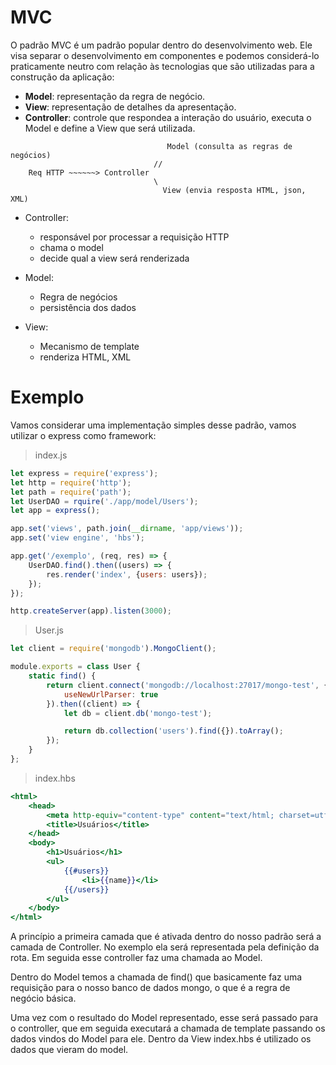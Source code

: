 # MVC

O padrão MVC é um padrão popular dentro do desenvolvimento web. Ele visa separar o desenvolvimento em componentes e podemos considerá-lo praticamente neutro com relação às tecnologias que são utilizadas para a construção da aplicação:

- <b>Model</b>: representação da regra de negócio.
- <b>View</b>: representação de detalhes da apresentação.
- <b>Controller</b>: controle que respondea a interação do usuário, executa o Model e define a View que será utilizada.


```
                                   Model (consulta as regras de negócios) 
                                //
    Req HTTP ~~~~~~> Controller 
                                \
                                  View (envia resposta HTML, json, XML)
```

- Controller:
    - responsável por processar a requisição HTTP
    - chama o model
    - decide qual a view será renderizada

- Model:
    - Regra de negócios
    - persistência dos dados

- View:
    - Mecanismo de template
    - renderiza HTML, XML

# Exemplo

Vamos considerar uma implementação simples desse padrão, vamos utilizar o express como framework:

> index.js

```javascript
let express = require('express');
let http = require('http');
let path = require('path');
let UserDAO = rquire('./app/model/Users');
let app = express();

app.set('views', path.join(__dirname, 'app/views'));
app.set('view engine', 'hbs');

app.get('/exemplo', (req, res) => {
    UserDAO.find().then((users) => {
        res.render('index', {users: users});
    });
});

http.createServer(app).listen(3000);
```

> User.js
```javascript
let client = require('mongodb').MongoClient();

module.exports = class User {
    static find() {
        return client.connect('mongodb://localhost:27017/mongo-test', {
            useNewUrlParser: true
        }).then((client) => {
            let db = client.db('mongo-test');

            return db.collection('users').find({}).toArray();
        });
    }
};
```

> index.hbs

```hbs
<html>
    <head>
        <meta http-equiv="content-type" content="text/html; charset=utf-8"/>
        <title>Usuários</title>
    </head>
    <body>
        <h1>Usuários</h1>
        <ul>
            {{#users}}
                <li>{{name}}</li>
            {{/users}}
        </ul>
    </body>
</html>
```

A princípio a primeira camada que é ativada dentro do nosso padrão será a camada de Controller. No exemplo ela será representada pela definição da rota. Em seguida esse controller faz uma chamada ao Model.

Dentro do Model temos a chamada de find() que basicamente faz uma requisição para o nosso banco de dados mongo, o que é a regra de negócio básica.

Uma vez com o resultado do Model representado, esse será passado para o controller, que em seguida executará a chamada de template passando os dados vindos do Model para ele. Dentro da View index.hbs é utilizado os dados que vieram do model.